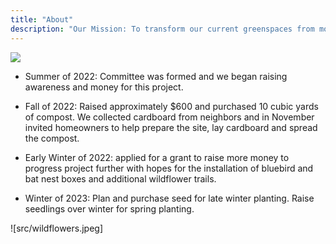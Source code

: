 ```yaml
---
title: "About"
description: "Our Mission: To transform our current greenspaces from mowed grasses to wildflower habitats that support pollinators and native wildlife"
---
```


![](https://nsf-gov-resources.nsf.gov/styles/news_hero_tablet_1200x468_/s3/news/monarch_butterflies_f.jpg?itok=_AwAAKrX)

- Summer of 2022: Committee was formed and we began raising awareness and money for this project.

- Fall of 2022: Raised approximately $600 and purchased 10 cubic yards of compost. We collected cardboard from neighbors and in November invited homeowners to help prepare the site, lay cardboard and spread the compost.

- Early Winter of 2022: applied for a grant to raise more money to progress project further with hopes for the installation of bluebird and bat nest boxes and additional wildflower trails.

- Winter of 2023: Plan and purchase seed for late winter planting. Raise seedlings over winter for spring planting.

![src/wildflowers.jpeg]
